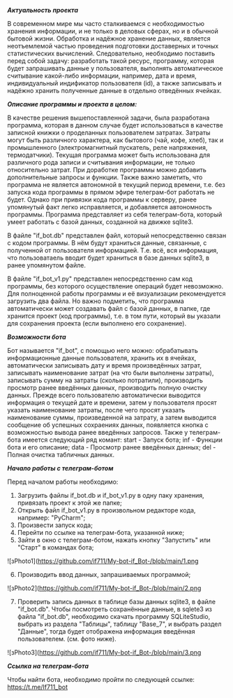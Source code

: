 ***Актуальность проекта***

В современном мире мы часто сталкиваемся с необходимостью хранения информации, и не только в деловых сферах, но и в обычной бытовой жизни. Обработка и надёжное хранение данных, является неотъемлемой частью проведения подготовки доставерных и точных статистических вычислений. Следовательно, необходимо поставить перед собой задачу: разработать такой ресурс, программу, которая будет запрашивать данные у пользователя, выполнять автоматическое считывание какой-либо информации, например, дата и время, индивидуальный индификатор пользователя (id), а также записывать и надёжно хранить полученные данные в отдельно отведённых ячейках.


***Описание программы и проекта в целом:***

В качестве решения вышепоставленной задачи, была разработана программа, которая в данном случае будет использоваться в качестве записной книжки о проделанных пользователем затратах. Затраты могут быть различного характера, как бытового (чай, кофе, хлеб), так и промышленного (электромагнитный пускатель, реле напряжения, термодатчики). Текущая программа может быть использована для различного рода записи и считывания информации, не только относительно затрат. При доработке программы можно добавить дополнительные запросы и функции. Также важно заметить, что программа не является автономной в текущий период времени, т.е. без запуска кода программы в прямом эфире телеграм-бот работать не будет. Однако при привязки кода программы к серверу, ранее упомянутый факт легко исправляется, и добавляется автономность программы. 
Программа представляет из себя телеграм-бота, который умеет работать с базой данных, созданной на движке sqlite3.  

В файле "if_bot.db" представлен файл, который непосредственно связан с кодом программы. В нём будут храниться данные, связанные, с полученной от пользователя информацией. Т.е. всё, вся информация, что пользоватаель вводит будет храниться в базе данных sqlite3, в ранее упомянутом файле.

В файле "if_bot_v1.py" представлен непосредственно сам код программы, без которого осуществление операций будет невозможно. 
Для полноценной работы программы и её визуализации рекомендуется загрузить два файла. Но важно подметить, что программа автоматически может создавать файл с базой данных, в папке, где хранится проект (код программы), т.е. в том пути, который вы указали для сохранения проекта (если выполнено его сохранение).  

***Возможности бота***

Бот называется "if_bot", с помощью него можно: обрабатывать информационные данные пользователя, хранить их в ячейках, автоматически записывать дату и время произведённых затрат, записывать наименование затрат (на что были выполнены затраты), записывать сумму на затраты (сколько потратили), производить просмотр ранее введённых данных, производить полную очистку данных.
Прежде всего пользователю автоматически выводится информация о текущей дате и времени, затем у пользователя просят указать наименование затраты, после чего просят указать наименование суммы, произведенной на затрату, а затем выводится сообщение об успешных сохраениях данных, появляется кнопка с возможностью вывода ранее введённых запросов. Также у телеграм-бота имеется следующий ряд комант: start - Запуск бота; inf - Функции бота и его описание; data - Просмотр ранее введённых данных; del - Полная очистка табличных данных.

***Начало работы с телеграм-ботом***

Перед началом работы необходимо:
1. Загрузить файлы if_bot.db и if_bot_v1.py в одну паку хранения, привязать проект к этой же папке;
2. Открыть файл if_bot_v1.py в произвольном редакторе кода, например: "PyCharm";
3. Произвести запуск кода;
4. Перейти по ссылке на телеграм-бота, указанной ниже;
5. Зайти в окно с телеграм-ботом, нажать кнопку "Запустить" или "Старт" в командах бота;

![зPhoto1](https://github.com/if711/My-bot-if_Bot-/blob/main/1.png

6. Производить ввод данных, запрашиваемых программой;

![зPhoto2](https://github.com/if711/My-bot-if_Bot-/blob/main/2.png

7. Проверить запись данных в таблице базы данных sqlite3, в файле "if_bot.db".
Чтобы посмотреть сохранённые данные, в sqlete3 из файла "if_bot.db", необходимо скачать программу SQLiteStudio, выбрать из раздела "Таблицы", таблицу "Base_7", и выбрать раздел "Данные", тогда будет отображена информация введённая пользователем. (см. фото ниже).

![зPhoto3](https://github.com/if711/My-bot-if_Bot-/blob/main/3.png

***Ссылка на телеграм-бота***

Чтобы найти бота, необходимо пройти по следующей ссылке: https://t.me/If711_bot
